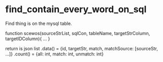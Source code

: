 # find_contain_every_word_on_sql

Find thing is on the mysql table.

function scewos(sourceStrList, sqlCon, tableName, targetStrColumn, targetIDColumn){
    ...
}

return is json list 
.data() = {id, targetStr, match, matchSource: [sourceStr, ...]}
.count() = {all: int, match: int, unmatch: int}
